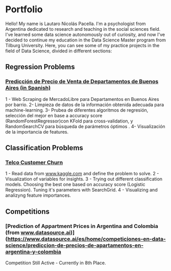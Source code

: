 # **Portfolio**

Hello! My name is Lautaro Nicolás Pacella. I'm a psychologist from Argentina dedicated to research and teaching in the social sciences field. I've learned some data science autonomously out of curiosity, and now I've decided to continue my education in the Data Science Master program from Tilburg University. Here, you can see some of my practice projects in the field of Data Science, divided in different sections:

## Regression Problems

### [Predicción de Precio de Venta de Departamentos de Buenos Aires (in Spanish)](nbviewer.jupyter.org/github/lautaropacella/Prediccion-Departamentos/blob/master/Imbo-BsAs.ipynb)
 1 - Web Scraping de MercadoLibre para Departamentos en Buenos Aires por barrio. 
 2- Limpieza de datos de la información obtenida adecuada para machine-learning. 
 3- Prubea de diferentes algoritmos de regresión, selección del mejor en base a accuracy score (RandomForestRegressor)con KFold para cross-validation, y RandomSearchCV para búsqueda de parámetros óptimos .
 4- Visualización de la importancia de features.
 
 ## Classification Problems
 
 ### [Telco Customer Churn](https://nbviewer.jupyter.org/github/lautaropacella/Telco-Customer-Churn/blob/master/telco-customer-churn.ipynb)
 1 - Read data from www.kaggle.com and define the problem to solve.
 2 - Visualization of variables for insights.
 3 - Trying out different classification models. Choosing the best one based on accuracy score (Logistic Regression). Tuning it's parameters with SearchGrid.
 4 - Visualizing and analizyng feature importances.

## Competitions

### [Prediction of Appartment Prices in Argentina and Colombia (from www.datasource.ai)](https://www.datasource.ai/es/home/competiciones-en-data-science/prediccion-de-precios-de-apartamentos-en-argentina-y-colombia
Competition Still Active - Currently in 8th Place.
